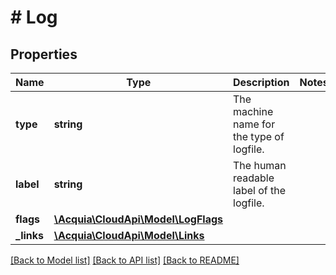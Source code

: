 # # Log

## Properties

Name | Type | Description | Notes
------------ | ------------- | ------------- | -------------
**type** | **string** | The machine name for the type of logfile. |
**label** | **string** | The human readable label of the logfile. |
**flags** | [**\Acquia\CloudApi\Model\LogFlags**](LogFlags.md) |  |
**_links** | [**\Acquia\CloudApi\Model\Links**](Links.md) |  |

[[Back to Model list]](../../README.md#models) [[Back to API list]](../../README.md#endpoints) [[Back to README]](../../README.md)
